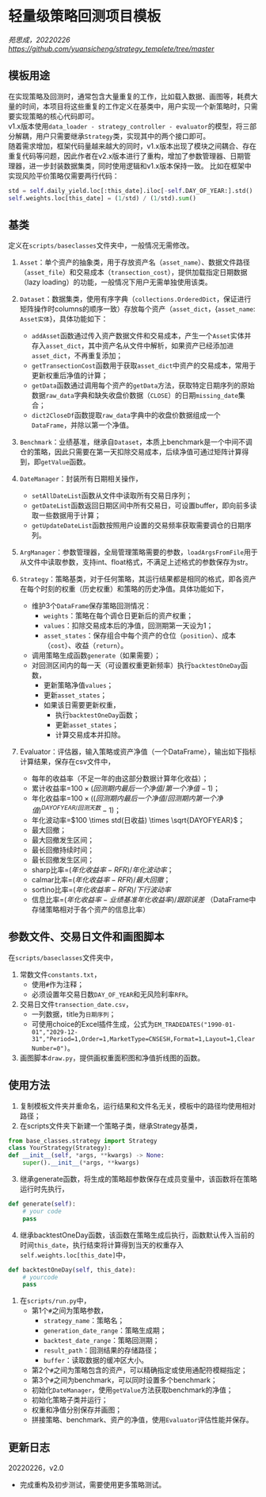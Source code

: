 # 轻量级策略回测项目模板

*苑思成，20220226*  
*https://github.com/yuansicheng/strategy_templete/tree/master*

## 模板用途
在实现策略及回测时，通常包含大量重复的工作，比如载入数据、画图等，耗费大量的时间，本项目将这些重复的工作定义在基类中，用户实现一个新策略时，只需要实现策略的核心代码即可。  
v1.x版本使用`data_loader - strategy_controller - evaluator`的模型，将三部分解耦，用户只需要继承`Strategy`类，实现其中的两个接口即可。  
随着需求增加，框架代码量越来越大的同时，v1.x版本出现了模块之间耦合、存在重复代码等问题，因此作者在v2.x版本进行了重构，增加了参数管理器、日期管理器，进一步封装数据集类，同时使用逻辑和v1.x版本保持一致。
比如在框架中实现风险平价策略仅需要两行代码：  
``` python
std = self.daily_yield.loc[:this_date].iloc[-self.DAY_OF_YEAR:].std()
self.weights.loc[this_date] = (1/std) / (1/std).sum()
```    

## 基类
定义在`scripts/baseclasses`文件夹中，一般情况无需修改。
1. `Asset`：单个资产的抽象类，用于存放资产名（`asset_name`）、数据文件路径（`asset_file`）和交易成本（`transection_cost`），提供加载指定日期数据（lazy loading）的功能，一般情况下用户无需单独使用该类。
   
2. `Dataset`：数据集类，使用有序字典（`collections.OrderedDict`，保证进行矩阵操作时columns的顺序一致）存放每个资产（`asset_dict`，{`asset_name`: `Asset实体`}，具体功能如下：
   - `addAsset`函数通过传入资产数据文件和交易成本，产生一个`Asset`实体并存入`asset_dict`，其中资产名从文件中解析，如果资产已经添加进`asset_dict`，不再重复添加；
   - `getTransectionCost`函数用于获取`asset_dict`中资产的交易成本，常用于更新权重后净值的计算；
   - `getData`函数通过调用每个资产的`getData`方法，获取特定日期序列的原始数据`raw_data`字典和缺失收盘价数据（`CLOSE`）的日期`missing_date`集合；
   - `dict2CloseDf`函数提取`raw_data`字典中的收盘价数据组成一个`DataFrame`，并除以第一个净值。
   
3. `Benchmark`：业绩基准，继承自`Dataset`，本质上benchmark是一个中间不调仓的策略，因此只需要在第一天扣除交易成本，后续净值可通过矩阵计算得到，即`getValue`函数。
   
4. `DateManager`：封装所有日期相关操作，
   - `setAllDateList`函数从文件中读取所有交易日序列；
   - `getDateList`函数返回日期区间中所有交易日，可设置buffer，即向前多读取一些数据用于计算；
   - `getUpdateDateList`函数按照用户设置的交易频率获取需要调仓的日期序列。
   
5. `ArgManager`：参数管理器，全局管理策略需要的参数，`loadArgsFromFile`用于从文件中读取参数，支持int、float格式，不满足上述格式的参数保存为str。
   
6. `Strategy`：策略基类，对于任何策略，其运行结果都是相同的格式，即各资产在每个时刻的权重（历史权重）和策略的历史净值。具体功能如下，
   - 维护3个`DataFrame`保存策略回测情况：
     - `weights`：策略在每个调仓日更新后的资产权重；
     - `values`：扣除交易成本后的净值，回测期第一天设为1；
     - `asset_states`：保存组合中每个资产的仓位（`position`）、成本（`cost`）、收益（`return`）。
   - 调用策略生成函数`generate`（如果需要）；
   - 对回测区间内的每一天（可设置权重更新频率）执行`backtestOneDay`函数，
     - 更新策略净值`values`；
     - 更新`asset_states`；
     - 如果该日需要更新权重，
       - 执行`backtestOneDay`函数；
       - 更新`asset_states`；
       - 计算交易成本并扣除。
   
7. Evaluator：评估器，输入策略或资产净值（一个DataFrame），输出如下指标计算结果，保存在csv文件中，
   - 每年的收益率（不足一年的由这部分数据计算年化收益）；
   - 累计收益率=$100 \times (回测期内最后一个净值/第一个净值-1)$；
   - 年化收益率=$100 \times ((回测期内最后一个净值/回测期内第一个净值)^{DAYOFYEAR/回测天数}-1)$；
   - 年化波动率=$100 \times std(日收益) \times \sqrt{DAYOFYEAR}$；
   - 最大回撤；
   - 最大回撤发生区间；
   - 最长回撤持续时间；
   - 最长回撤发生区间；
   - sharp比率=$(年化收益率-RFR)/年化波动率$；
   - calmar比率=$(年化收益率-RFR)/最大回撤$；
   - sortino比率=$(年化收益率-RFR)/下行波动率$
   - 信息比率=$(年化收益率-业绩基准年化收益率)/跟踪误差$ （DataFrame中存储策略相对于各个资产的信息比率）
  
## 参数文件、交易日文件和画图脚本
在`scripts/baseclasses`文件夹中，

1. 常数文件`constants.txt`，
   - 使用`#`作为注释；
   - 必须设置年交易日数`DAY_OF_YEAR`和无风险利率`RFR`。
2. 交易日文件`transection_date.csv`，
   - 一列数据，title为`日期序列`；
   - 可使用choice的Excel插件生成，公式为`EM_TRADEDATES("1990-01-01","2029-12-31","Period=1,Order=1,MarketType=CNSESH,Format=1,Layout=1,ClearNumber=0")`。
3. 画图脚本`draw.py`，提供画权重面积图和净值折线图的函数。


## 使用方法
1. 复制模板文件夹并重命名，运行结果和文件名无关，模板中的路径均使用相对路径；
2. 在scripts文件夹下新建一个策略子类，继承Strategy基类，
``` python
from base_classes.strategy import Strategy 
class YourStrategy(Strategy):  
def __init__(self, *args, **kwargs) -> None:  
    super().__init__(*args, **kwargs)
```

3. 继承generate函数，将生成的策略超参数保存在成员变量中，该函数将在策略运行时先执行，  
``` python
def generate(self):
    # your code
    pass
```

4. 继承backtestOneDay函数，该函数在策略生成后执行，函数默认传入当前的时间`this_date`，执行结束将计算得到当天的权重存入`self.weights.loc[this_date]`中，
``` python
def backtestOneDay(self, this_date):
    # yourcode
    pass
```

1. 在`scripts/run.py`中，
   - 第1个`#`之间为策略参数，
     - `strategy_name`：策略名；
     - `generation_date_range`：策略生成期；
     - `backtest_date_range`：策略回测期；
     - `result_path`：回测结果的存储路径；
     - `buffer`：读取数据的缓冲区大小。
   - 第2个`#`之间为策略包含的资产，可以精确指定或使用通配符模糊指定；
   - 第3个`#`之间为benchmark，可以同时设置多个benchmark；
   - 初始化`DateManager`，使用`getValue`方法获取benchmark的净值；
   - 初始化策略子类并运行；
   - 权重和净值分别保存并画图；
   - 拼接策略、benchmark、资产的净值，使用`Evaluator`评估性能并保存。


## 更新日志

20220226，v2.0
- 完成重构及初步测试，需要使用更多策略测试。



